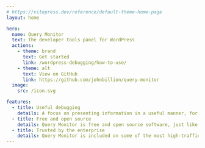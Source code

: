 ```yaml
---
# https://vitepress.dev/reference/default-theme-home-page
layout: home

hero:
  name: Query Monitor
  text: The developer tools panel for WordPress
  actions:
    - theme: brand
      text: Get started
      link: /wordpress-debugging/how-to-use/
    - theme: alt
      text: View on GitHub
      link: https://github.com/johnbillion/query-monitor
  image:
    src: /icon.svg

features:
  - title: Useful debugging
    details: A focus on presenting information in a useful manner, for example database queries grouped by the responsible plugin, theme, or function.
  - title: Free and open source
    details: Query Monitor is free and open source software, just like WordPress.
  - title: Trusted by the enterprise
    details: Query Monitor is included on some of the most high-trafficked WordPress platforms in the world, including Altis and WordPress VIP.
---
```

